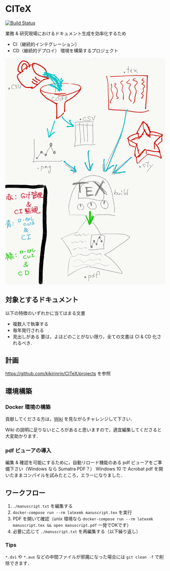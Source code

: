# CITeX
[![Build Status](https://travis-ci.org/kikirinrin/CITeX.svg?branch=master)](https://travis-ci.org/kikirinrin/CITeX)

業務 & 研究現場におけるドキュメント生成を効率化するため
- CI（継続的インテグレーション）
- CD（継続的デプロイ）
環境を構築するプロジェクト

![ドキュメンテーションにおけるセントラルドグマ](figs/sketch.png)

## 対象とするドキュメント
以下の特徴のいずれかに当てはまる文書
- 複数人で執筆する
- 毎年発行される
- 見出しがある
要は，よほどのことがない限り，全ての文書は CI & CD 化されるべき．

## 計画
https://github.com/kikirinrin/CITeX/projects を参照

## 環境構築
### Docker 環境の構築
貢献してくださる方は，[Wiki](https://github.com/kikirinrin/CITeX/wiki) を見ながらチャレンジして下さい．

Wiki の説明に足りないところがあると思いますので，適宜編集してくださると大変助かります．
### pdf ビューアの導入
編集 & 確認を可能にするために，自動リロード機能のある pdf ビューアをご準備下さい（Windows なら Sumatra PDF？）
Windows 10 で Acrobat pdf を開いたままコンパイルを試みたところ，エラーになりました．

## ワークフロー
1. `./manuscript.txt` を編集する
1. `docker-compose run --rm latexmk manuscript.tex` を実行
1. PDF を開いて確認（unix 環境なら `docker-compose run --rm latexmk manuscript.tex && open manuscript.pdf` 一発でOKです）
1. 必要に応じて `./manuscript.txt` を再編集する（以下繰り返し）

### Tips
`*.dvi` や `*.aux` などの中間ファイルが邪魔になった場合には
`git clean -f`
で削除できます．

